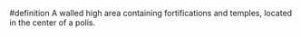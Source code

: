 #definition 
A walled high area containing fortifications and temples, located in the center of a polis.